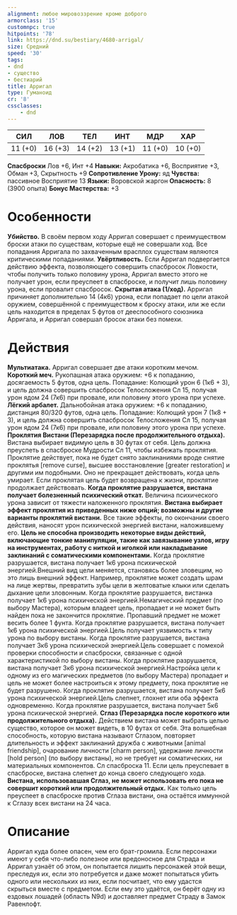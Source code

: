 ```yaml
---
alignment: любое мировоззрение кроме доброго
armorclass: '15'
customnpc: true
hitpoints: '78'
link: https://dnd.su/bestiary/4680-arrigal/
size: Средний
speed: '30'
tags:
- dnd
- существо
- бестиарий
title: Арригал
type: Гуманоид
cr: '8'
cssclasses:
    - dnd
---
```



| СИЛ | ЛОВ | ТЕЛ | ИНТ | МДР | ХАР |
|---|---|---|---|---|---|
| 11 (+0) | 16 (+3) | 14 (+2) | 13 (+1) | 11 (+0) | 10 (+0) |
**Спасброски** Лов +6, Инт +4
**Навыки:** Акробатика +6, Восприятие +3, Обман +3, Скрытность +9
**Сопротивление Урону:** яд
**Чувства:** пассивное Восприятие 13
**Языки:** Воровской жаргон
**Опасность:** 8 (3900 опыта)
**Бонус Мастерства:** +3


# Особенности
**Убийство.** В своём первом ходу Арригал совершает с преимуществом броски атаки по существам, которые ещё не совершали ход. Все попадания Арригала по захваченным врасплох существам являются критическими попаданиями.
**Увёртливость.** Если Арригал подвергается действию эффекта, позволяющего совершить спасбросок Ловкости, чтобы получить только половину урона, Арригал вместо этого не получает урон, если преуспеет в спасброске, и получит лишь половину урона, если провалит спасбросок.
**Скрытая атака (1/ход).** Арригал причиняет дополнительно 14 (4к6) урона, если попадает по цели атакой оружием, совершённой с преимуществом к броску атаки, или же если цель находится в пределах 5 футов от дееспособного союзника Арригала, и Арригал совершал бросок атаки без помехи.


# Действия
**Мультиатака.** Арригал совершает две атаки коротким мечом.
**Короткий меч.** Рукопашная атака оружием: +6 к попаданию, досягаемость 5 футов, одна цель. Попадание: Колющий урон 6 (1к6 + 3), и цель должна совершить спасбросок Телосложения Сл 15, получая урон ядом 24 (7к6) при провале, или половину этого урона при успехе.
**Лёгкий арбалет.** Дальнобойная атака оружием: +6 к попаданию, дистанция 80/320 футов, одна цель. Попадание: Колющий урон 7 (1к8 + 3), и цель должна совершить спасбросок Телосложения Сл 15, получая урон ядом 24 (7к6) при провале, или половину этого урона при успехе.
**Проклятия Вистани (Перезарядка после продолжительного отдыха).** Вистана выбирает видимую цель в 30 футах от себя. Цель должна преуспеть в спасброске Мудрости Сл 11, чтобы избежать проклятия. Проклятие действует, пока не будет снято заклинаниями вроде снятие проклятья [remove curse], высшее восстановление [greater restoration] и другими им подобными. Оно не прекращает действовать, когда цель умирает. Если проклятая цель будет возвращена к жизни, проклятие продолжает действовать.
**Когда проклятие разрушается, вистана получает болезненный психический откат.** Величина психического урона зависит от тяжести наложенного проклятия.
**Вистана выбирает эффект проклятия из приведенных ниже опций; возможны и другие варианты проклятий вистани.** Все такие эффекты, по окончании своего действия, наносят урон психической энергией вистани, наложившему его.
**Цель не способна производить некоторые виды действий, включающие тонкие манипуляции, такие как завязывание узлов, игру на инструментах, работу с ниткой и иголкой или накладывание заклинаний с соматическими компонентами.** Когда проклятие разрушается, вистана получает 1к6 урона психической энергией.Внешний вид цели меняется, становясь более зловещим, но это лишь внешний эффект. Например, проклятие может создать шрам на лице жертвы, превратить зубы цели в желтоватые клыки или сделать дыхание цели зловонным. Когда проклятие разрушается, вистанка получает 1к6 урона психической энергией.Немагический предмет (по выбору Мастера), которым владеет цель, пропадает и не может быть найден пока не закончится проклятие. Пропавший предмет не может весить более 1 фунта. Когда проклятие разрушается, вистана получает 1к6 урона психической энергией.Цель получает уязвимость к типу урона по выбору вистаны. Когда проклятие разрушается, вистана получает 3к6 урона психической энергией.Цель совершает с помехой проверки способности и спасброски, связанные с одной характеристикой по выбору вистаны. Когда проклятие разрушается, вистана получает 3к6 урона психической энергией.Настройка цели к одному из его магических предметов (по выбору Мастера) пропадает и цель не может более настроиться к этому предмету, пока проклятие не будет разрушено. Когда проклятие разрушается, вистана получает 5к6 урона психической энергией.Цель слепнет, глохнет или оба эффекта одновременно. Когда проклятие разрушается, вистана получает 5к6 урона психической энергией.
**Сглаз (Перезарядка после короткого или продолжительного отдыха).** Действием вистана может выбрать целью существо, которое он может видеть, в 10 футах от себя. Эта волшебная способность, которую вистана называют Сглазом, повторяет длительность и эффект заклинаний дружба с животными [animal friendship], очарование личности [charm person], удержание личности [hold person] (по выбору вистаны), но не требует ни соматических, ни материальных компонентов. Сл спасброска 11. Если цель преуспевает в спасброске, вистана слепнет до конца своего следующего хода.
**Вистана, использовавшая Сглаз, не может использовать его пока не совершит короткий или продолжительный отдых.** Как только цель преуспеет в спасброске против Сглаза вистани, она остаётся иммунной к Сглазу всех вистани на 24 часа.


# Описание
Арригал куда более опасен, чем его брат-громила. Если персонажи имеют у себя что-либо полезное или вредоносное для Страда и Арригал узнаёт об этом, он попытается лишить персонажей этой вещи, преследуя их, если это потребуется и даже может попытаться убить одного или нескольких из них, если посчитает, что ему удастся скрыться вместе с предметом. Если ему это удаётся, он берёт одну из ездовых лошадей (область N9d) и доставляет предмет Страду в Замок Равенлофт.